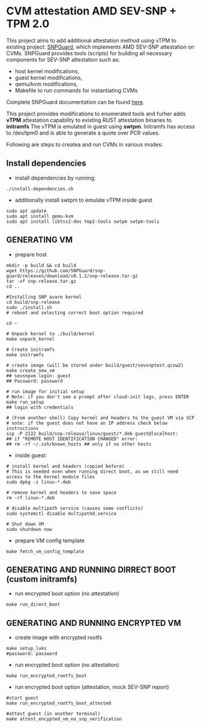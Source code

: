 # CVM attestation AMD SEV-SNP + TPM 2.0
This project aims to add additional attestation method using vTPM to existing project: [SNPGuard](https://github.com/SNPGuard/snp-guard), which implements AMD SEV-SNP attestation on CVMs.
SNPGuard provides tools (scripts) for building all necessary components for SEV-SNP attestation such as: 
* host kernel modifications, 
* guest kernel modifications, 
* qemu/kvm modifications, 
* Makefile to run commands for instantiating CVMs

Complete SNPGuard documentation can be found [here](https://github.com/SNPGuard/snp-guard/blob/main/README.md).

This project provides modifications to enumerated tools and furher adds **vTPM** attestation capability to existing RUST attestation binaries to **initramfs**
The vTPM is emulated in guest using **swtpm**. Initramfs has access to /dev/tpm0 and is able to generate a quote over PCR values.


Following are steps to createa and run CVMs in various modes:

## Install dependencies
* install dependencies by running:
```shell
./install-dependencies.sh
```

* additionally install swtpm to emulate vTPM inside guest
```shell
sudo apt update
sudo apt install qemu-kvm
sudo apt install libtss2-dev tmp2-tools swtpm swtpm-tools
```

## GENERATING VM
* prepare host
```shell
mkdir -p build && cd build
wget https://github.com/SNPGuard/snp-guard/releases/download/v0.1.2/snp-release.tar.gz
tar -xf snp-release.tar.gz
cd ..

#Installing SNP avare kernel
cd build/snp-release
sudo ./install.sh
# reboot and selecting correct boot option required

cd ~

# Unpack kernel to ./build/kernel
make unpack_kernel

# Create initramfs
make initramfs

# create image (will be stored under build/guest/sevsnptest.qcow2)
make create_new_vm
## sevsnpvm login: guest
## Password: password

# run image for initial setup
# Note: if you don't see a prompt after cloud-init logs, press ENTER
make run_setup
## login with credentials

# (From another shell) Copy kernel and headers to the guest VM via SCP
# note: if the guest does not have an IP address check below instructions
scp -P 2222 build/snp-release/linux/guest/*.deb guest@localhost:
## if "REMOTE HOST IDENTIFICATION CHANGED" error:
## rm -rf ~/.ssh/known_hosts ## only if no other hosts 
```

* inside guest: 
```shell
# install kernel and headers (copied before)
# This is needed even when running direct boot, as we still need access to the kernel module files
sudo dpkg -i linux-*.deb

# remove kernel and headers to save space
rm -rf linux-*.deb

# disable multipath service (causes some conflicts)
sudo systemctl disable multipathd.service

# Shut down VM
sudo shutdown now
```

* prepare VM config template
```shell
make fetch_vm_config_template
```


## GENERATING AND RUNNING DIRRECT BOOT (custom initramfs)
* run encrypted boot option (no attestation)
```shell
make run_direct_boot
```

## GENERATING AND RUNNING ENCRYPTED VM
* create image with encrypted rootfs
```shell
make setup_luks
#password: password
```

* run encrypted boot option (no attestation)
```shell
make run_encrypted_rootfs_boot
```

* run encrypted boot option (attestation, mock SEV-SNP report)
```shell
#start guest
make run_encrypted_rootfs_boot_attested
```
```shell
#attest guest (in another terminal)
make attest_encypted_vm_no_snp_verification
```

